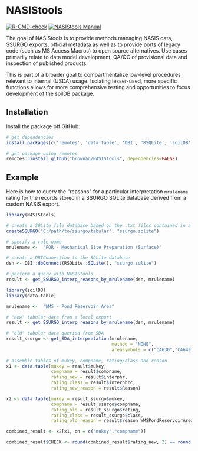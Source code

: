 # NASIStools

<!-- badges: start -->
[![R-CMD-check](https://github.com/brownag/NASIStools/workflows/R-CMD-check/badge.svg)](https://github.com/brownag/NASIStools/actions)
[![NASIStools Manual](https://img.shields.io/badge/docs-HTML-informational)](https://ncss-tech.github.io/NASIStools/)
<!-- badges: end -->

The goal of NASIStools is to provide methods managing NASIS data, SSURGO exports, official metadata as well as to provide ports of legacy code (such as MS Access Macros) to open source alternatives. Use cases primarily relate to data model development, QA/QC of provisional data and inspection of published products. 

This is part of a broader goal to compartmentalize low-level procedures relevant to internal (USDA) usage. Isolating lesser-used, more specific functions allows for more comprehensive testing and opportunities to focus development of the soilDB package.

## Installation

Install the package off GitHub:

``` r
# get dependencies
install.packages(c('remotes', 'data.table', 'DBI', 'RSQLite', 'soilDB'))

# get package using remotes
remotes::install_github("brownag/NASIStools", dependencies=FALSE)
```

## Example

Here is how to query the "reasons" for a particular interpretation `mrulename` rating for the records stored in a SSURGO SQLite database derived from a custom NASIS export.

``` r
library(NASIStools)

# create a SQLite file database based on the .txt files contained in a SSURGO export
createSSURGO("C:/path/to/ssurgo/tabular", "ssurgo.sqlite")

# specify a rule name
mrulename <-  "FOR - Mechanical Site Preparation (Surface)"

# create a DBIConnection to the SQLite database
dsn <- DBI::dbConnect(RSQLite::SQLite(), "ssurgo.sqlite")

# perform a query with NASIStools
result <- get_SSURGO_interp_reasons_by_mrulename(dsn, mrulename)
```

```r
library(soilDB)
library(data.table)

mrulename <-  "WMS - Pond Reservoir Area" 

# "new" tabular data from a local export
result <- get_SSURGO_interp_reasons_by_mrulename(dsn, mrulename)

# "old" tabular data queried from SDA
result_ssurgo <- get_SDA_interpretation(mrulename,
                                        method = "NONE",
                                        areasymbols = c("CA630","CA649"))
                                        
# assemble tables of mukey, compname, rating/class and reason
x1 <- data.table(mukey = result$mukey,
                 compname = result$compname,
                 rating_new = result$interphr,
                 rating_class = result$interphrc,
                 rating_new_reason = result$Reason)

x2 <- data.table(mukey = result_ssurgo$mukey,
                 compname = result_ssurgo$compname,
                 rating_old = result_ssurgo$rating,
                 rating_class = result_ssurgo$class,
                 rating_old_reason = result$reason_WMSPondReservoirArea)

combined_result <- x2[x1, on = c("mukey","compname")]

combined_result$CHECK <- round(combined_result$rating_new, 2) == round(combined_result$rating_old, 2)
```

